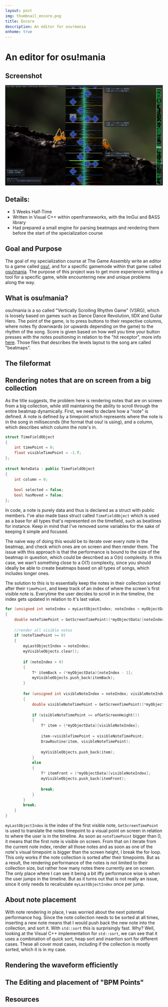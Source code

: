 ```yaml
---
layout: post
img: thumbnail_encore.png
title: Encore
description: An editor for osu!mania
onhome: true
---
```


# An editor for osu!mania

## Screenshot
![](../assets/img/encore_1.png)

## Details:
- 5 Weeks Half-Time
- Written in Visual C++ within openframeworks, with the ImGui and BASS library
- Had prepared a small engine for parsing beatmaps and rendering them before the start of the specialization course

## Goal and Purpose
The goal of my specialization course at The Game Assembly write an editor to a game called [osu!](https://osu.ppy.sh/), and for a specific gamemode within that game called [osu!mania](https://osu.ppy.sh/help/wiki/Game_Modes/osu!mania). The purpose of this project was to get more experience writing a tool for a specific game, while encountering new and unique problems along the way. 

## What is osu!mania?
osu!mania is a so called "Vertically Scrolling Rhythm Game" (VSRG), which is loosely based on games such as Dance Dance Revolution, IIDX and Guitar Hero. The point of the game, is to press buttons to their respective columns, where notes fly downwards (or upwards depending on the game) to the rhythm of the song. Score is given based on how well you time your button presses with the notes positioning in relation to the "hit receptor", more info [here](https://osu.ppy.sh/help/wiki/Game_Modes/osu!mania). Those files that describes the levels layout to the song are called "beatmaps".

## The fileformat

## Rendering notes that are on screen from a big collection
As the title suggests, the problem here is rendering notes that are on screen from a big collection, while still maintaining the ability to scroll through the entire beatmap dynamically. First, we need to declare how a "note" is defined. A note is defined by a timepoint which represents where the note is in the song in milliseconds (the format that osu! is using), and a column, which describes which column the note's in. 
```cpp
struct TimeFieldObject
{
	int timePoint = 0;
	float visibleTimePoint = -1.f;
};

struct NoteData : public TimeFieldObject
{
	int column = 0;	
  
	bool selected = false;
	bool hasMoved = false;
};
```
In code, a note is purely data and thus is declared as a struct with public members. I've also made bass struct called `TimeFieldObject` which is used as a base for all types that's represented on the timefield, such as beatlines for instance. Keep in mind that I've removed some variables for the sake of keeping it simple and focused. 

The naive way of doing this would be to iterate over every note in the beatmap, and check which ones are on screen and then render them. The issue with this approach is that the performance is bound to the size of the beatmap in question, which could be described as a O(n) complexity. In this case, we wan't something close to a O(1) complexity, since you should ideally be able to create beatmaps based on all types of songs, which includes longer ones. 

The solution to this is to essentially keep the notes in their collection sorted after their `timePoint`, and keep track of an index of where the screen's first visible note is. Everytime the user decides to scroll in in the timeline, the index gets updated in relation to it's last value. 
```cpp
for (unsigned int noteIndex = myLastObjectIndex; noteIndex < myObjectData->size(); noteIndex++)
{
	double noteTimePoint = GetScreenTimePoint((*myObjectData)[noteIndex]->timePoint, aTimePoint);

	//render all visible notes
	if (noteTimePoint >= 0)
	{
		myLastObjectIndex = noteIndex;
		myVisibleObjects.clear();

		if (noteIndex > 0)
		{
			T* itemBack = (*myObjectData)[noteIndex - 1];
			myVisibleObjects.push_back(itemBack);
		}

		for (unsigned int visibleNoteIndex = noteIndex; visibleNoteIndex < myObjectData->size(); visibleNoteIndex++)
		{
			double visibleNoteTimePoint = GetScreenTimePoint((*myObjectData)[visibleNoteIndex]->timePoint, aTimePoint);

			if (visibleNoteTimePoint <= ofGetScreenHeight())
			{
				T* item = (*myObjectData)[visibleNoteIndex];

				item->visibleTimePoint = visibleNoteTimePoint;
				DrawRoutine(item, visibleNoteTimePoint);
					
				myVisibleObjects.push_back(item);
			}
			else
			{
				T* itemFront = (*myObjectData)[visibleNoteIndex];
				myVisibleObjects.push_back(itemFront);

				break;
			}
		}
		break;
	}
}
```
`myLastObjectIndex` is the index of the first visible note, `GetScreenTimePoint` is used to translate the notes timepoint to a visual point on screen in relation to where the user is in the timeline. As soon as `noteTimePoint` bigger than 0, it means that the first note is visible on screen. From that on I iterate from the current note index, render all those notes and as soon as one of the note's visual timepoint is bigger than the screen height, I break the for loop. This only works if the note collection is sorted after their timepoints. But as a result, the rendering performance of the notes is not limited to their collection size, but rather how many notes there currently are on screen. The only place where I can see it being a bit iffy performance wise is when the user jumps in the timeline. But as it turns out that is not really an issue, since it only needs to recalculate `myLastObjectIndex` once per jump. 

## About note placement
With note rendering in place, I was worried about the next potential performance hog. Since the note collection needs to be sorted at all times, inserting a new note means that I would push back the new note into the collection, and sort it. With `std::sort` this is surprisingly fast. Why? Well, looking at the Visual C++ implementation for `std::sort`, we can see that it uses a combination of quick sort, heap sort and insertion sort for different cases. These all cover most cases, including if the collection is mostly sorted, which it is in my case.


## Rendering the waveform efficiently 
## The Editing and placement of "BPM Points"

## Resources
